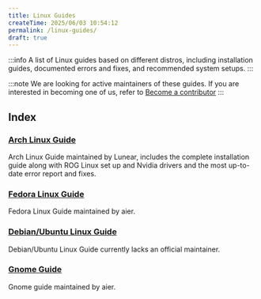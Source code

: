 ```yaml
---
title: Linux Guides
createTime: 2025/06/03 10:54:12
permalink: /linux-guides/
draft: true
---
```


:::info
A list of Linux guides based on different distros, including installation guides, documented errors and fixes, and recommended system setups.
:::

:::note
We are looking for active maintainers of these guides. If you are interested in becoming one of us, refer to [Become a contributor](/tuxies-wiki/article/become-a-contributor/)
:::

## Index

### [Arch Linux Guide](./arch.md)

Arch Linux Guide maintained by Lunear, includes the complete installation guide along with ROG Linux set up and Nvidia drivers and the most up-to-date error report and fixes.

### [Fedora Linux Guide](./fedora.md)

Fedora Linux Guide maintained by aier.

### [Debian/Ubuntu Linux Guide](./debian-ubuntu.md)

Debian/Ubuntu Linux Guide currently lacks an official maintainer.

### [Gnome Guide](./gnome.md)

Gnome guide maintained by aier.
